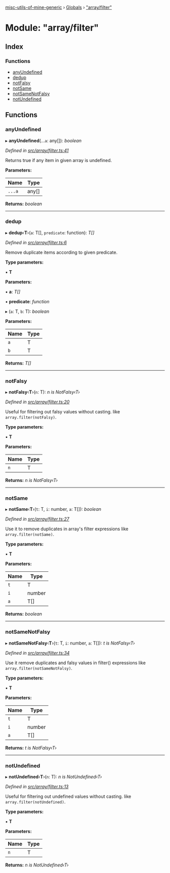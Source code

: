 [misc-utils-of-mine-generic](../README.md) › [Globals](../globals.md) › ["array/filter"](_array_filter_.md)

# Module: "array/filter"

## Index

### Functions

* [anyUndefined](_array_filter_.md#anyundefined)
* [dedup](_array_filter_.md#dedup)
* [notFalsy](_array_filter_.md#notfalsy)
* [notSame](_array_filter_.md#notsame)
* [notSameNotFalsy](_array_filter_.md#notsamenotfalsy)
* [notUndefined](_array_filter_.md#notundefined)

## Functions

###  anyUndefined

▸ **anyUndefined**(...`a`: any[]): *boolean*

*Defined in [src/array/filter.ts:41](https://github.com/cancerberoSgx/misc-utils-of-mine/blob/4ff3641/misc-utils-of-mine-generic/src/array/filter.ts#L41)*

Returns true if any item in given array is undefined.

**Parameters:**

Name | Type |
------ | ------ |
`...a` | any[] |

**Returns:** *boolean*

___

###  dedup

▸ **dedup**‹**T**›(`a`: T[], `predicate`: function): *T[]*

*Defined in [src/array/filter.ts:6](https://github.com/cancerberoSgx/misc-utils-of-mine/blob/4ff3641/misc-utils-of-mine-generic/src/array/filter.ts#L6)*

Remove duplicate items according to given predicate.

**Type parameters:**

▪ **T**

**Parameters:**

▪ **a**: *T[]*

▪ **predicate**: *function*

▸ (`a`: T, `b`: T): *boolean*

**Parameters:**

Name | Type |
------ | ------ |
`a` | T |
`b` | T |

**Returns:** *T[]*

___

###  notFalsy

▸ **notFalsy**‹**T**›(`n`: T): *n is NotFalsy‹T›*

*Defined in [src/array/filter.ts:20](https://github.com/cancerberoSgx/misc-utils-of-mine/blob/4ff3641/misc-utils-of-mine-generic/src/array/filter.ts#L20)*

Useful for filtering out falsy values without casting. like `array.filter(notFalsy)`.

**Type parameters:**

▪ **T**

**Parameters:**

Name | Type |
------ | ------ |
`n` | T |

**Returns:** *n is NotFalsy‹T›*

___

###  notSame

▸ **notSame**‹**T**›(`t`: T, `i`: number, `a`: T[]): *boolean*

*Defined in [src/array/filter.ts:27](https://github.com/cancerberoSgx/misc-utils-of-mine/blob/4ff3641/misc-utils-of-mine-generic/src/array/filter.ts#L27)*

Use it to remove duplicates in array's filter expressions like `array.filter(notSame)`.

**Type parameters:**

▪ **T**

**Parameters:**

Name | Type |
------ | ------ |
`t` | T |
`i` | number |
`a` | T[] |

**Returns:** *boolean*

___

###  notSameNotFalsy

▸ **notSameNotFalsy**‹**T**›(`t`: T, `i`: number, `a`: T[]): *t is NotFalsy‹T›*

*Defined in [src/array/filter.ts:34](https://github.com/cancerberoSgx/misc-utils-of-mine/blob/4ff3641/misc-utils-of-mine-generic/src/array/filter.ts#L34)*

Use it remove duplicates and falsy values in filter() expressions like `array.filter(notSameNotFalsy)`.

**Type parameters:**

▪ **T**

**Parameters:**

Name | Type |
------ | ------ |
`t` | T |
`i` | number |
`a` | T[] |

**Returns:** *t is NotFalsy‹T›*

___

###  notUndefined

▸ **notUndefined**‹**T**›(`n`: T): *n is NotUndefined‹T›*

*Defined in [src/array/filter.ts:13](https://github.com/cancerberoSgx/misc-utils-of-mine/blob/4ff3641/misc-utils-of-mine-generic/src/array/filter.ts#L13)*

Useful for filtering out undefined values without casting. like `array.filter(notUndefined)`.

**Type parameters:**

▪ **T**

**Parameters:**

Name | Type |
------ | ------ |
`n` | T |

**Returns:** *n is NotUndefined‹T›*
